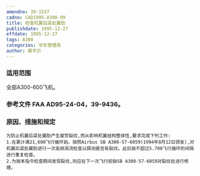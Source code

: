 ```yaml
---
amendno: 39-1537  
cadno: CAD1995-A300-09  
title: 检查机翼后梁处翼肋  
publishdate: 1995-12-27  
effdate: 1995-12-27  
tags: A300  
categories: 华东管理局  
author: 薛平贝  
---
```

  
### 适用范围  
全部A300-600飞机。  
  
<!--more-->  
### 参考文件    FAA AD95-24-04，39-9436。  
  
### 原因、措施和规定  
    为防止机翼后梁处翼肋产生疲劳裂纹,而从影响机翼结构整体性,要求完成下列工作:  
    1.在累计满21,600飞行循环前。按照Airbus SB A300-57-6059(1994年8月12日颁发),对机翼后梁处翼肋进行一次高频涡流检查以探测是否有裂纹。此后按不超过5.700飞行循环的间隔进行重复检查。  
    2.为按本指令检查期间发现裂纹,则应在下一次飞行前按SB A300-57-6059对裂纹处进行修理。  
  

